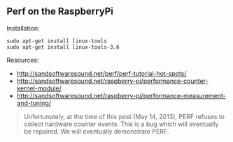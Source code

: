 
## Perf on the RaspberryPi

Installation:

	sudo apt-get install linux-tools
	sudo apt-get install linux-tools-3.6

Resources:

 * http://sandsoftwaresound.net/perf/perf-tutorial-hot-spots/
 * http://sandsoftwaresound.net/raspberry-pi/performance-counter-kernel-module/
 * http://sandsoftwaresound.net/raspberry-pi/performance-measurement-and-tuning/

> Unfortunately, at the time of this post (May 14, 2013), PERF refuses to collect hardware counter events. This is a bug which will eventually be repaired. We will eventually demonstrate PERF. 
> 